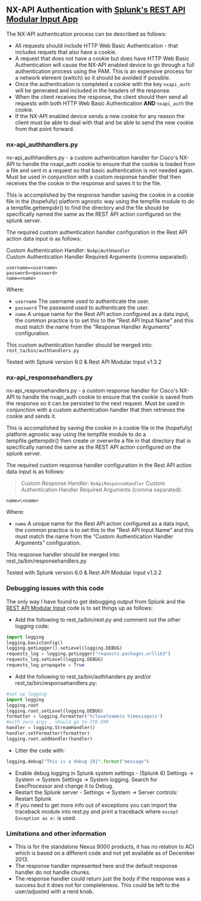 ## NX-API Authentication with [Splunk's REST API Modular Input App](http://apps.splunk.com/app/1546/)

The NX-API authentication process can be described as follows:

 * All requests should include HTTP Web Basic Authentication - that includes requets that also have a cookie.
 * A request that does not have a cookie but does have HTTP Web Basic Authentication will cause the NX-API enabled device to go through a full authentication process using the PAM.  This is an expensive process for a network element (switch) so it should be avoided if possible.
 * Once the authentication is completed a cookie with the key `nxapi_auth` will be generated and included in the headers of the response.
 * When the client receives the response, the client should then send all requests with both HTTP Web Basic Authentication **AND** `nxapi_auth` the cookie.
 * If the NX-API enabled device sends a new cookie for any reason the client must be able to deal with that and be able to send the new cookie from that point forward.

### nx-api_authhandlers.py

nx-api_authhandlers.py - a custom authentication handler for Cisco's NX-API
to handle the nxapi_auth cookie to ensure that the cookie is loaded from a 
file and sent in a request so that basic authentication is not needed again.
Must be used in conjunction with a custom response handler that then
receives the the cookie in the response and saves it to the file.

This is accomplished by the response handler saving the cookie in a cookie
file in the (hopefully) platform agnostic way using the tempfile module to
do a tempfile.gettempdir() to find the directory and the file should be
specifically named the same as the REST API action configured on the splunk
server.

The required custom authentication handler configuration in the Rest API
action data input is as follows:

Custom Authentication Handler: ```NxApiAuthHandler```<br />
Custom Authentication Handler Required Arguments (comma separated):

    username=<username>
    password=<password>
    name=<name>

Where:

* ```username``` The username used to authenticate the user.
* ```password``` The password used to authenticate the user.
* ```name``` A unique name for the Rest API action configured as a data input, the common practice is to set this to the "Rest API Input Name" and this must match the name from the "Response Handler Arguments" configuration.

This custom authentication handler should be merged into: ```rest_ta/bin/authhandlers.py```

Tested with Splunk version 6.0 & Rest API Modular Input v1.3.2

### nx-api_responsehandlers.py

nx-api_responsehandlers.py - a custom response handler for Cisco's NX-API
to handle the nxapi_auth cookie to ensure that the cookie is saved from
the response so it can be persisted to the next request.  Must be used in
conjunction with a custom authentication handler that then retrieves the
cookie and sends it.

This is accomplished by saving the cookie in a cookie file in the
(hopefully) platform agnostic way using the tempfile module to do a 
tempfile.gettempdir() then create or overwrite a file in that directory
that is specifically named the same as the REST API action configured on
the splunk server.

The required custom response handler configuration in the Rest API action
data input is as follows:

>Custom Response Handler: ```NxApiResponseHandler```
>Custom Authentication Handler Required Arguments (comma separated):

    name=\<name> 

Where:

* ```name``` A unique name for the Rest API action configured as a data input, the common practice is to set this to the "Rest API Input Name" and this must match the name from the "Custom Authentication Handler Arguments" configuration. 

This response handler should be merged into:
    rest_ta/bin/responsehandlers.py

Tested with Splunk version 6.0 & Rest API Modular Input v1.3.2
    
### Debugging issues with this code

The only way I have found to get debugging output from Splunk and the [REST API Modular Input](http://apps.splunk.com/app/1546/) code is to set things up as follows:

 * Add the following to rest_ta/bin/rest.py and comment out the other logging code:
 ```python
 import logging
 logging.basicConfig() 
 logging.getLogger().setLevel(logging.DEBUG)
 requests_log = logging.getLogger("requests.packages.urllib3")
 requests_log.setLevel(logging.DEBUG)
 requests_log.propagate = True
 ```
 * Add the following to rest_ta/bin/authhanders.py and/or rest_ta/bin/responsehandlers.py:
 ```python
 #set up logging
 import logging
 logging.root
 logging.root.setLevel(logging.DEBUG)
 formatter = logging.Formatter('%(levelname)s %(message)s')
 #with zero args , should go to STD ERR
 handler = logging.StreamHandler()
 handler.setFormatter(formatter)
 logging.root.addHandler(handler)
 ```
 * Litter the code with:
 ```python
 logging.debug("This is a debug {0}".format("message")
 ```
 * Enable debug logging in Splunk system settings - (Splunk 6) Settings -> System -> System Settings -> System logging.  Search for ExecProcessor and change it to Debug.
 * Restart the Splunk server - Settings -> System -> Server controls: Restart Splunk
 * If you need to get more info out of exceptions you can import the traceback module into rest.py and print a traceback where `except Exception as e:` is used.

### Limitations and other information

* This is for the standalone Nexus 9000 products, it has no relation to ACI which is based on a different code and not yet available as of December 2013.
* The response handler represented here and the default response handler do not handle chunks.
* The response handler could return just the body if the response was a success but it does not for completeness.  This could be left to the user/adjusted with a nerd knob.